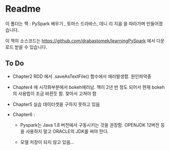 # Readme

이 폴더는 책 : PySpark 배우기 , 토마스 드라바스, 데니 리 지음 
을 따라가며 만들어졌습니다. 

이 책의 소스코드는 https://github.com/drabastomek/learningPySpark 에서 다운로드 받을 수 있습니다.



## To Do

- Chapter2 RDD 에서 .saveAsTextFile() 함수에서 에러발생함. 원인파악중
- Chapter4 에 시각화부분에서 bokeh에러남. 책이 2년 반 정도 되어서 현재 bokeh의 사용법이 조금 바뀐듯 함. 찾아서 고쳐야 함
- Chapter5 실습 데이터셋을 구하지 못하고 있음
- Chapter6 : 

  - Pyspark는 Java 1.8 버전에서 구동시키는 것을 권장함. OPENJDK 12버전 등을 사용하지 말고 ORACLE의 JDK를 써야 한다. 

  - 모델 저장이 되지 않고 있음...


